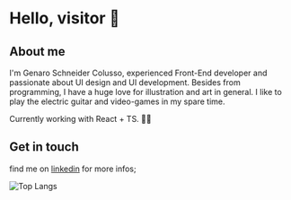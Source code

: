 #   Hello, visitor 👋 

## About me
 I'm Genaro Schneider Colusso, experienced Front-End developer and passionate about UI design and UI development. Besides from  programming, I have a huge love for illustration and art in general. I like to play the electric guitar and video-games in my spare time.
 
 Currently working with React + TS.  🐱‍👤

 
## Get in touch
find me on [linkedin](https://www.linkedin.com/in/genarocolusso) for more infos;

 
 
  

![Top Langs](https://github-readme-stats.vercel.app/api/top-langs/?username=genarocolusso&theme=dracula&show_icons=true&layout=compact)
